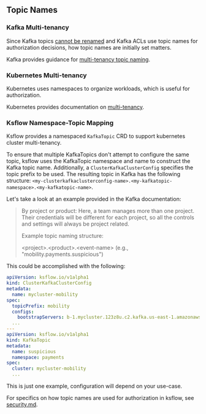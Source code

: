## Topic Names

### Kafka Multi-tenancy

Since Kafka topics [cannot be renamed](https://issues.apache.org/jira/browse/KAFKA-2333) and Kafka ACLs use topic
names for authorization decisions, how topic names are initially set matters.

Kafka provides guidance for [multi-tenancy topic naming](https://kafka.apache.org/documentation/#multitenancy-topic-naming).

### Kubernetes Multi-tenancy

Kubernetes uses namespaces to organize workloads, which is useful for authorization.

Kubernetes provides documentation on [multi-tenancy](https://kubernetes.io/docs/concepts/security/multi-tenancy/).

### Ksflow Namespace-Topic Mapping

Ksflow provides a namespaced `KafkaTopic` CRD to support kubernetes cluster multi-tenancy.

To ensure that multiple KafkaTopics don't attempt to configure the same topic, ksflow uses the KafkaTopic namespace and
name to construct the Kafka topic name. Additionally, a `ClusterKafkaClusterConfig` specifies the topic prefix to be used.
The resulting topic in Kafka has the following structure: `<my-clusterkafkaclusterconfig-name>.<my-kafkatopic-namespace>.<my-kafkatopic-name>`.

Let's take a look at an example provided in the Kafka documentation:
> By project or product: Here, a team manages more than one project. Their credentials will be different for each project, so all the controls and settings will always be project related.
>
> Example topic naming structure:
>
> &lt;project&gt;.&lt;product&gt;.&lt;event-name&gt;
> (e.g., "mobility.payments.suspicious")

This could be accomplished with the following:
```yaml
apiVersion: ksflow.io/v1alpha1
kind: ClusterKafkaClusterConfig
metadata:
  name: mycluster-mobility
spec:
  topicPrefix: mobility
  configs:
    bootstrapServers: b-1.mycluster.123z8u.c2.kafka.us-east-1.amazonaws.com:9094,b-2.mycluster.123z8u.c2.kafka.us-east-1.amazonaws.com:9094
  ...
---
apiVersion: ksflow.io/v1alpha1
kind: KafkaTopic
metadata:
  name: suspicious
  namespace: payments
spec:
  cluster: mycluster-mobility
  ...
```

This is just one example, configuration will depend on your use-case.

For specifics on how topic names are used for authorization in ksflow, see [security.md](./security.md).

